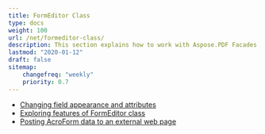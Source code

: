 ```yaml
---
title: FormEditor Class
type: docs
weight: 100
url: /net/formeditor-class/
description: This section explains how to work with Aspose.PDF Facades using FormEditor Class.
lastmod: "2020-01-12"
draft: false
sitemap:
    changefreq: "weekly"
    priority: 0.7
---
```


- [Changing field appearance and attributes](/pdf/net/changing-field-appearance-and-attributes/)
- [Exploring features of FormEditor class](/pdf/net/exploring-features-of-formeditor-class/)
- [Posting AcroForm data to an external web page](/pdf/net/posting-acroform-data-to-an-external-web-page/)

